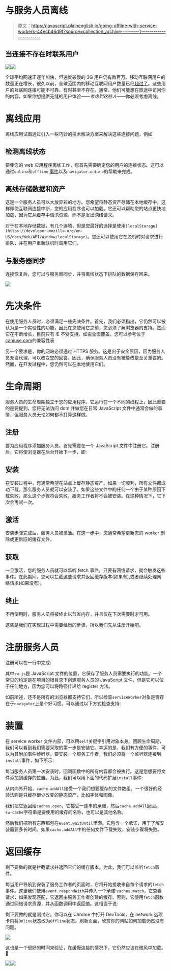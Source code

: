 # 与服务人员离线

> 原文：<https://javascript.plainenglish.io/going-offline-with-service-workers-44ecb46d9f?source=collection_archive---------1----------------------->

## 当连接不存在时联系用户

[![](img/016704af2696a2e327c99c33fed0804a.png)](https://www.webtips.dev/going-offline-with-service-workers)[![](img/c19cb3069af1beba3c93258d9fcfe139.png)](https://www.webtips.dev/going-offline-with-service-workers)

全球平均网速正逐年加快，但速度较慢的 3G 用户仍有数百万。移动互联网用户的数量正在增长，很久以前，全球范围内的移动互联网用户数量已经[超过了](https://techcrunch.com/2016/11/01/mobile-internet-use-passes-desktop-for-the-first-time-study-finds/)。这些用户的互联网连接可能不可靠，有时甚至不存在。通常，他们可能想在旅途中访问你的内容，如果你想提供无缝的用户体验——*考虑到这些人*——你必须考虑离线。

# 离线应用

离线应用试图通过引入一些巧妙的技术解决方案来解决这些连接问题，例如

## **检测**离线**状态**

要使您的 web 应用程序离线工作，您首先需要确定您的用户的连接状态。这可以通过`online`和`offline` [事件](https://developer.mozilla.org/en-US/docs/Web/API/NavigatorOnLine/Online_and_offline_events)以及`navigator.onLine`的帮助来完成。

## **离线存储数据和资产**

这是一个服务人员可以大放异彩的地方。您希望将静态资产存储在本地缓存中，这样即使互联网连接中断，您的应用程序也可以加载。它还可以帮助您的站点更快地加载，因为它从缓存中请求资源，而不是发出网络请求。

对于在本地存储数据，有几个选项，但是您最好的选择是使用`[localStorage](https://developer.mozilla.org/en-US/docs/Web/API/Window/localStorage)`。您还可以使用它在脱机时对请求进行排队，并在用户重新联机时调用它们。

## **与服务器同步**

连接恢复后，您可以与服务器同步，并将离线状态下排队的数据保存回来。

![](img/e2e4f39bdfd5da311c4579953778d175.png)

# 先决条件

在使用服务人员时，必须满足一些先决条件。首先，我们必须指出，它仍然可以被认为是一个实验性的功能，因此在您使用它之前，您必须了解浏览器的支持。然而它在不断增长，目前只有 IE 不受支持。如需全面覆盖，您可以参考位于[caniuse.com](https://caniuse.com/#search=service%20work)的兼容性表

另一个要求是，你的网站必须通过 HTTPS 服务。这是出于安全原因，因为服务人员充当代理，可以改变您的回答。因此，确保服务人员没有被篡改是至关重要的。然而，在开发过程中，您仍然可以在本地使用它们。

# 生命周期

服务人员的生命周期独立于您的应用程序。它运行在一个不同的线程上，因此重要的是要提到，您将无法访问 dom 并做您在日常 JavaScript 文件中通常会做的事情，但服务人员无论如何都不打算这样做。

## **注册**

要为应用程序添加服务人员，首先需要在一个 JavaScript 文件中注册它。注册后，它将使浏览器在后台开始下一步，即:

## **安装**

在安装过程中，您通常希望在站点上缓存静态资产。如果一切顺利，所有文件都成功下载，那么服务人员就可以安装了。如果这些文件中的任何一个由于某种原因下载失败，那么这个步骤将会失败，服务工作者将不会被安装。在这种情况下，它下次会再试一次。

## **激活**

安装步骤完成后，服务人员被激活。在这一步中，您通常希望更新您的 worker 删除或更新旧的缓存文件。

## **获取**

一旦激活，您的服务人员就可以监听 fetch 事件，只要有网络请求，就会触发这些事件。在此期间，您可以拦截这些请求并返回缓存版本(如果有),或者继续处理网络请求(如果没有)。

## **终止**

不再使用时，服务人员将被终止以节省内存，并且仅在下次需要时才可用。

这些是我们在实现过程中需要经历的步骤，所以我们先从注册开始吧。

# 注册服务人员

注册可以在一行中完成:

其中`sw.js`是 JavaScript 文件的位置，它保存了服务人员需要执行的功能。一个常见的约定是在项目的根目录下创建服务人员的 JavaScript 文件，但是它可以位于任何地方，因为您可以将路径传递给 register 方法。

如前所述，还不是所有的浏览器都支持它们，所以检查`serviceWorker`对象是否存在于`navigator`上是个好习惯。可以通过以下方式检查支持:

# 装置

在 service worker 文件内部，可以用`self`关键字引用对象本身。回顾生命周期，我们可以看到我们需要采取的第一步是安装它。幸运的是，我们有方便的事件，可以为其附加事件侦听器。要安装一个服务工作者，我们必须将一个监听器连接到`install`事件，如下所示:

每当服务人员第一次安装时，回调函数中的所有内容都会被执行。这是您想要将文件添加到缓存的位置。为此，我们可以用下面的代码扩展`install`事件:

从内向外开始，`cache.addAll`接受一个我们想要缓存的文件数组。一个很好的经验法则是只缓存很少改变的静态资产，比如字体和图像。

我们把它返回给`caches.open`，它接受一连串的承诺，然后`cache.addAll`返回。`sw-cache`字符串是要使用的缓存的名称，也可以是其他名称。

然后我们把所有东西都包在`event.waitUntil`里面。它包含一个承诺，用于了解安装需要多长时间。如果`cache.addAll`中的任何文件下载失败，安装步骤将失败。

# 返回缓存

剩下要做的就是拦截请求并返回它们的缓存版本。为此，我们可以监听`fetch`事件。

每当用户导航到安装了服务工作者的页面时，它将开始接收来自每个请求的`fetch`事件。这里我们使用`event.respondWith`并传入一个承诺:`caches.match`，它查看请求，如果发现匹配，它返回由服务工作者创建的缓存。否则，它使用`fetch`函数通过网络请求资源，并从函数调用中返回值。这相当于说:

剩下要做的就是测试它。你可以在 Chrome 中打开 DevTools，在 network 选项卡内将`Online`状态改为`Offline`状态。刷新页面，欣赏你的网站如何加载仍然没有问题。

![](img/cde6b3abb61432f626b263e699227461.png)

这也是一个很好的时间来验证，在缓慢连接的情况下，它仍然应该在微风中加载。🐌

[![](img/e66c4cd6d9849ac0bd245f3fc39b65c6.png)](https://medium.com/@ferencalmasi/membership)[![](img/a7afaeaa55be726e015a29b8547ef700.png)](https://www.webtips.dev/how-to-sync-your-client-and-server-after-being-offline)